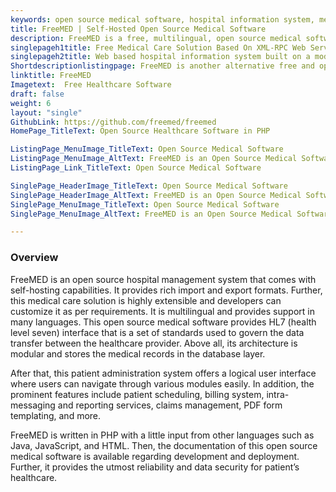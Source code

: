 ```yaml
---
keywords: open source medical software, hospital information system, medical care solution, open source hospital management system, patient administration system
title: FreeMED | Self-Hosted Open Source Medical Software
description: FreeMED is a free, multilingual, open source medical software that is developed to provide electronic healthcare information management to the medical industry.
singlepageh1title: Free Medical Care Solution Based On XML-RPC Web Services
singlepageh2title: Web based hospital information system built on a modular architecture with robust features such as HL7 interface, patient scheduling, billing service and more.
Shortdescriptionlistingpage: FreeMED is another alternative free and open source medical software. It provides HL7 interface along with other powerful features such as patient scheduling, document management and more.
linktitle: FreeMED
Imagetext:  Free Healthcare Software
draft: false
weight: 6
layout: "single"
GithubLink: https://github.com/freemed/freemed
HomePage_TitleText: Open Source Healthcare Software in PHP

ListingPage_MenuImage_TitleText: Open Source Medical Software
ListingPage_MenuImage_AltText: FreeMED is an Open Source Medical Software
ListingPage_Link_TitleText: Open Source Medical Software

SinglePage_HeaderImage_TitleText: Open Source Medical Software
SinglePage_HeaderImage_AltText: FreeMED is an Open Source Medical Software
SinglePage_MenuImage_TitleText: Open Source Medical Software
SinglePage_MenuImage_AltText: FreeMED is an Open Source Medical Software

---
```

### **Overview**

FreeMED is an open source hospital management system that comes with self-hosting capabilities. It provides rich import and export formats. Further, this medical care solution is highly extensible and developers can customize it as per requirements. It is multilingual and provides support in many languages. This open source medical software provides HL7 (health level seven) interface that is a set of standards used to govern the data transfer between the healthcare provider. Above all, its architecture is modular and stores the medical records in the database layer.

After that, this patient administration system offers a logical user interface where users can navigate through various modules easily. In addition, the prominent features include patient scheduling, billing system, intra-messaging and reporting services, claims management, PDF form templating, and more.

FreeMED is written in PHP with a little input from other languages such as Java, JavaScript, and HTML. Then, the documentation of this open source medical software is available regarding development and deployment. Further, it provides the utmost reliability and data security for patient’s healthcare.

<a class="anchor" id="requirements" name="requirements" style="font-size: 12.16px;"></a>
